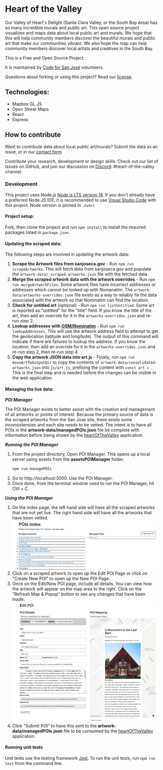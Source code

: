 # Heart of the Valley
Our Valley of Heart's Delight (Santa Clara Valley, or the South Bay Area) has so many incredible murals and public art. This open source project visualizes and maps data about local public art and murals. We hope that this will help community members discover the beautiful murals and public art that make our communities vibrant. We also hope the map can help community members discover local artists and creatives in the South Bay.

This is a Free and Open Source Project.

It is maintained by [Code for San José](https://codeforsanjose.org) volunteers.

Questions about forking or using this project? Read our [license](https://github.com/codeforsanjose/heartofthevalley/blob/develop/license).

## Technologies:
- Mapbox GL JS
- Open Street Maps
- React
- Express

## How to contribute
Want to contribute data about local public art/murals? Submit the data as an issue, or in our [contact form](http://www.codeforsanjose.com/heartofthevalley/about.html)

Contribute your research, development or design skills. Check out our list of issues on GitHub, and join our discussion on [Discord](https://discord.gg/hjSVPBsEhf): #heart-of-the-valley channel.

### Development
This project uses Node.js [Node.js LTS version 18](https://nodejs.org/en/). If you don't already have a preferred Node.JS IDE, it is recommended to use [Visual Studio Code](https://code.visualstudio.com/) with this project.
Node version is pinned in `.nvmrc`

#### Project setup:
Fork, then clone the project and run `npm install` to install the required packages listed in `package.json`.

#### Updating the scraped data:

The following steps are involved in updating the artwork data:

1. **Scrape the Artwork files from sanjoseca.gov** -  Run `npm run scrapeArtworks`. This will fetch data from sanjoseca.gov and populate the `artwork-data/_scraped-artworks.json` file with the fetched data.
2. **Merge the scraped artwork data with the artwork overrides** - Run `npm run mergeArtworkFiles`. Some artwork files have incorrect addresses or addresses which cannot be looked up with Nomanatim. The `artwork-data/artworks-overrides.json` file exists as a way to reliably fix the data associated with the artwork so that Nominatim can find the location.
3. **Check for untitled art** (optional) - Run `npm run listUntitled`. Some art is reported as "untitled" for the "title" field. If you know the title of the art, then add an override for it in the `artworks-overrides.json` and re-run step 2.
4. **Lookup addresses with [OSM/Nominatim](https://wiki.openstreetmap.org/wiki/Nominatim)** - Run `npm run lookupAddresses`. This will use the artwork address field to attempt to get the geolocation (latitude and longitude). The output of this command will indicate if there are failures to lookup the address. If you know the location, then add an override for it in the `artworks-overrides.json` and re-run step 2, then re-run step 4.
5. **Copy the artwork JSON data into art.js** - Finally, run `npm run moveArtToOutputDir` to copy the contents of `artwork-data/consolidated-artworks.json` into `js/art.js`, prefixing the content with `const art = `. This is the final step and is needed before the changes can be visible in the web application.

#### Managing the live data:

***POI Manager***

The POI Manager exists to better assist with the creation and management of all artworks or points of interest. Because the primary source of data is the scraped artworks from the San Jose site, there exists some inconsistensies and each site needs to be vetted. The intent is to have all POIs in the **artwork-data/managedPOIs.json** file be complete with information before being shown by the [heartOfTheValley](https://www.codeforsanjose.com/heartofthevalley/) application.

***Running the POI Manager***
1. From the project directory, Open POI Manager. This opens up a local server using assets from the **assetsPOIManager** folder.
    ```bash
    npm run managePOIs
    ```
2. Go to http://localhost:3000. Use the POI Manager.
3. Once done, from the terminal window used to run the POI Manager, hit Ctrl + C.

***Using the POI Manager***
1. On the index page, the left hand side will have all the scraped artworks that are not yet live. The right hand side will have all the artworks that have been vetted. 
![Index Page](/img/POIManagerIndex.png)
2. Click on a scraped artwork to open up the Edit POI Page or click on "Create New POI" to open up the New POI Page.
3. Once on the Edit/New POI page, include all details. You can view how the artwork will appear on the map area to the right. Click on the "Refresh Map & Popup" button to see any changes that have been made.
![New/Edit Page](/img/POIManagerEdit.png)
4. Click "Submit POI" to have this sent to the **artwork-data/managedPOIs.json** file to be consumed by the [heartOfTheValley](https://www.codeforsanjose.com/heartofthevalley/) application.

#### Running unit tests
Unit tests use the testing framework [Jest](https://jestjs.io/docs/en/getting-started). To run the unit tests, run `npm run test` from the command line.
